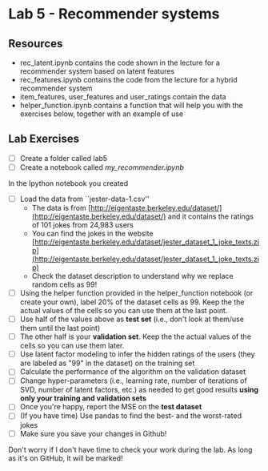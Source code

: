 # Lab 5 - Recommender systems

## Resources

* rec_latent.ipynb contains the code shown in the lecture for a recommender system based on latent features
* rec_features.ipynb contains the code from the lecture for a hybrid recommender system
* item_features, user_features and user_ratings contain the data
* helper_function.ipynb contains a function that will help you with the exercises below, together with an example of use


## Lab Exercises

- [ ] Create a folder called lab5
- [ ] Create a notebook called *my_recommender.ipynb*

In the Ipython notebook you created
- [ ] Load the data from ``jester-data-1.csv''
    * The data is from [http://eigentaste.berkeley.edu/dataset/](http://eigentaste.berkeley.edu/dataset/) and it contains the ratings of 101 jokes from 24,983 users
	* You can find the jokes in the website [http://eigentaste.berkeley.edu/dataset/jester_dataset_1_joke_texts.zip](http://eigentaste.berkeley.edu/dataset/jester_dataset_1_joke_texts.zip)
	* Check the dataset description to understand why we replace random cells as 99!
- [ ] Using the helper function provided in the helper_function notebook (or create your own), label 20% of the dataset cells as 99. Keep the the actual values of the cells so you can use them at the last point.
- [ ] Use half of the values above as **test set** (i.e., don't look at them/use them until the last point)
- [ ] The other half is your **validation set**. Keep the the actual values of the cells so you can use them later. 
- [ ] Use latent factor modeling to infer the hidden ratings of the users (they are labeled as "99" in the dataset) on the training set
- [ ] Calculate the performance of the algorithm on the validation dataset
- [ ] Change hyper-parameters (i.e., learning rate, number of iterations of SVD, number of latent factors, etc.) as needed to get good results **using only your training and validation sets**
- [ ] Once you're happy, report the MSE on the **test dataset**
- [ ] (If you have time) Use pandas to find the best- and the worst-rated jokes
- [ ] Make sure you save your changes in Github!

Don't worry if I don't have time to check your work during the lab. As long as it's on GitHub, it will be marked!






